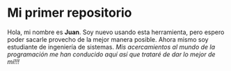 # Mi primer repositorio
Hola, mi nombre es **Juan**. Soy nuevo usando esta herramienta, pero espero poder sacarle provecho de la mejor manera posible. Ahora mismo soy estudiante de ingeniería de sistemas. *Mis acercamientos al mundo de la programación me han conducido aquí así que trataré de dar lo mejor de mí!!!*
